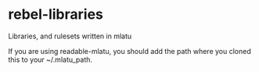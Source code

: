 # rebel-libraries
Libraries, and rulesets written in mlatu  
  
If you are using readable-mlatu, you should add the path where you cloned this to your ~/.mlatu_path.
